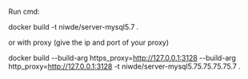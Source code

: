 Run cmd:

docker build -t niwde/server-mysql5.7 . 

or with proxy (give the ip and port of your proxy) 

docker build --build-arg https_proxy=http://127.0.0.1:3128 --build-arg http_proxy=http://127.0.0.1:3128 -t niwde/server-mysql5.75.75.75.75.7 .
